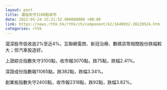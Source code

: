 ```yaml
---
layout: post
title: 滬指失守3100點收市
date: 2022-05-24 15:21:52.000000000 +08:00
link: https://news.rthk.hk/rthk/ch/component/k2/1649932-20220524.htm
categories: rthk
---
```


滬深股市低收逾2%至近4%。互聯網電商、新冠治療、數碼貨幣相關股份跌幅較大；但汽車股造好。

上證綜合指數失守3100點，收市報3070點，跌75點，跌幅2.41%。

深證成份指數報11065點，跌382點，跌幅3.34%。

創業板指數失守2400點，收市報2318點，跌92點，跌幅3.82%。
